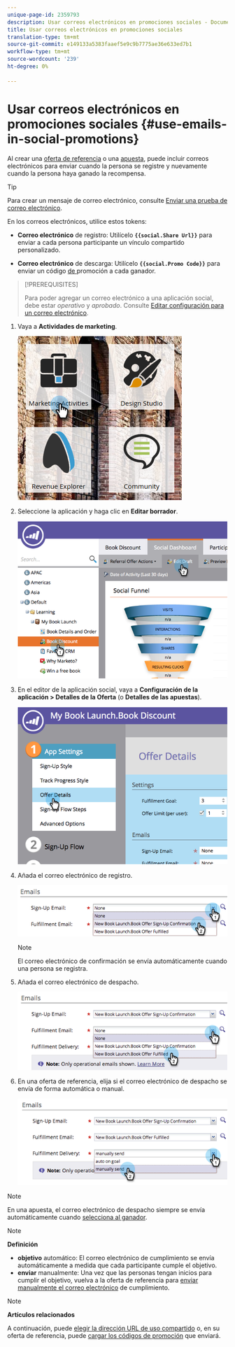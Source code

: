 ```yaml
---
unique-page-id: 2359793
description: Usar correos electrónicos en promociones sociales - Documentos de marketing - Documentación del producto
title: Usar correos electrónicos en promociones sociales
translation-type: tm+mt
source-git-commit: e149133a5383faaef5e9c9b7775ae36e633ed7b1
workflow-type: tm+mt
source-wordcount: '239'
ht-degree: 0%

---
```



# Usar correos electrónicos en promociones sociales {#use-emails-in-social-promotions}

Al crear una [oferta de referencia](../../../../product-docs/demand-generation/social/referral-offers/create-a-referral-offer.md) o una [apuesta](../../../../product-docs/demand-generation/social/sweepstakes/create-sweepstakes.md), puede incluir correos electrónicos para enviar cuando la persona se registre y nuevamente cuando la persona haya ganado la recompensa.

>[!TIP]
>
>Para crear un mensaje de correo electrónico, consulte [Enviar una prueba de correo electrónico](../../../../getting-started/quick-wins/send-an-email.md).

En los correos electrónicos, utilice estos tokens:

* **Correo electrónico** de registro: Utilícelo  **`{{social.Share Url}}`** para enviar a cada persona participante un vínculo compartido personalizado.

* **Correo electrónico** de descarga: Utilícelo  **`{{social.Promo Code}}`** para enviar un código [ de ](use-promo-codes-for-offer-fulfillment.md)promoción a cada ganador.

>[!PREREQUISITES]
>
>Para poder agregar un correo electrónico a una aplicación social, debe estar *operativo* y *aprobado*. Consulte [Editar configuración para un correo electrónico](../../../../product-docs/email-marketing/general/functions-in-the-editor/make-an-email-operational.md).

1. Vaya a **Actividades de marketing**.

   ![](assets/ma.png)

1. Seleccione la aplicación y haga clic en **Editar borrador**.

   ![](assets/image2014-9-19-16-3a12-3a33.png)

1. En el editor de la aplicación social, vaya a **Configuración de la aplicación > Detalles de la Oferta** (o **Detalles de las apuestas**).

   ![](assets/image2014-9-19-16-3a12-3a41.png)

1. Añada el correo electrónico de registro.

   ![](assets/image2014-9-19-16-3a12-3a49.png)

   >[!NOTE]
   >
   >El correo electrónico de confirmación se envía automáticamente cuando una persona se registra.

1. Añada el correo electrónico de despacho.

   ![](assets/image2014-9-19-16-3a15-3a26.png)

1. En una oferta de referencia, elija si el correo electrónico de despacho se envía de forma automática o manual.

   ![](assets/image2014-9-19-16-3a15-3a36.png)

>[!NOTE]
>
>En una apuesta, el correo electrónico de despacho siempre se envía automáticamente cuando [selecciona al ganador](../../../../product-docs/demand-generation/social/sweepstakes/select-sweepstakes-winners.md).

>[!NOTE]
>
>**Definición**
>
>* **objetivo** automático: El correo electrónico de cumplimiento se envía automáticamente a medida que cada participante cumple el objetivo.
>* **enviar** manualmente: Una vez que las personas tengan inicios para cumplir el objetivo, vuelva a la oferta de referencia para  [enviar manualmente el correo electrónico](../../../../product-docs/demand-generation/social/referral-offers/send-referral-offer-fulfillment-email.md) de cumplimiento.

>



>[!NOTE]
>
>**Artículos relacionados**
>
>A continuación, puede [elegir la dirección URL de uso compartido](choose-the-share-url-for-a-social-app.md) o, en su oferta de referencia, puede [cargar los códigos de promoción](use-promo-codes-for-offer-fulfillment.md) que enviará.

